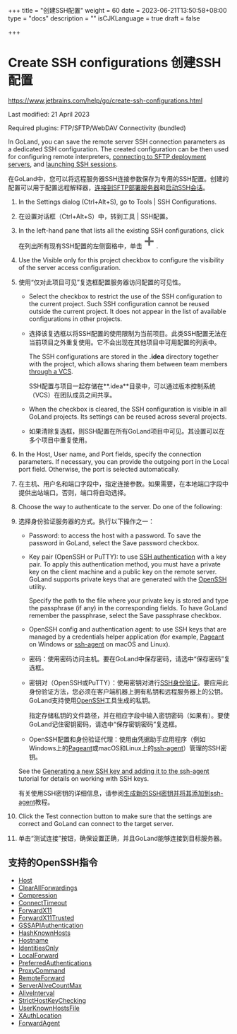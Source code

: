 +++
title = "创建SSH配置"
weight = 60
date = 2023-06-21T13:50:58+08:00
type = "docs"
description = ""
isCJKLanguage = true
draft = false

+++
# Create SSH configurations﻿ 创建SSH配置

https://www.jetbrains.com/help/go/create-ssh-configurations.html

Last modified: 21 April 2023

Required plugins: FTP/SFTP/WebDAV Connectivity (bundled)



In GoLand, you can save the remote server SSH connection parameters as a dedicated SSH configuration. The created configuration can be then used for configuring remote interpreters, [connecting to SFTP deployment servers](https://www.jetbrains.com/help/go/creating-a-remote-server-configuration.html), and [launching SSH sessions](https://www.jetbrains.com/help/go/running-ssh-terminal.html).

​	在GoLand中，您可以将远程服务器SSH连接参数保存为专用的SSH配置。创建的配置可以用于配置远程解释器，[连接到SFTP部署服务器](https://www.jetbrains.com/help/go/creating-a-remote-server-configuration.html)和[启动SSH会话](https://www.jetbrains.com/help/go/running-ssh-terminal.html)。

1. In the Settings dialog (Ctrl+Alt+S), go to Tools | SSH Configurations.

2. 在设置对话框（Ctrl+Alt+S）中，转到工具 | SSH配置。

3. In the left-hand pane that lists all the existing SSH configurations, click 在列出所有现有SSH配置的左侧窗格中，单击![Add item](CreateSSHConfigurations_img/app.general.add.svg).

4. Use the Visible only for this project checkbox to configure the visibility of the server access configuration.

5. 使用“仅对此项目可见”复选框配置服务器访问配置的可见性。

   - Select the checkbox to restrict the use of the SSH configuration to the current project. Such SSH configuration cannot be reused outside the current project. It does not appear in the list of available configurations in other projects.

   - 选择该复选框以将SSH配置的使用限制为当前项目。此类SSH配置无法在当前项目之外重复使用。它不会出现在其他项目中可用配置的列表中。

     The SSH configurations are stored in the **.idea** directory together with the project, which allows sharing them between team members [through a VCS](https://www.jetbrains.com/help/go/version-control-integration.html).

     SSH配置与项目一起存储在**.idea**目录中，可以通过版本控制系统（VCS）在团队成员之间共享。

     

   - When the checkbox is cleared, the SSH configuration is visible in all GoLand projects. Its settings can be reused across several projects.

   - 如果清除复选框，则SSH配置在所有GoLand项目中可见。其设置可以在多个项目中重复使用。

6. In the Host, User name, and Port fields, specify the connection parameters. If necessary, you can provide the outgoing port in the Local port field. Otherwise, the port is selected automatically.

7. 在主机、用户名和端口字段中，指定连接参数。如果需要，在本地端口字段中提供出站端口。否则，端口将自动选择。

8. Choose the way to authenticate to the server. Do one of the following:

9. 选择身份验证服务器的方式。执行以下操作之一：

   - Password: to access the host with a password. To save the password in GoLand, select the Save password checkbox.

   - Key pair (OpenSSH or PuTTY): to use [SSH authentication](https://www.ssh.com/) with a key pair. To apply this authentication method, you must have a private key on the client machine and a public key on the remote server. GoLand supports private keys that are generated with the [OpenSSH](https://www.openssh.com/) utility.

     Specify the path to the file where your private key is stored and type the passphrase (if any) in the corresponding fields. To have GoLand remember the passphrase, select the Save passphrase checkbox.

   - OpenSSH config and authentication agent: to use SSH keys that are managed by a credentials helper application (for example, [Pageant](https://the.earth.li/~sgtatham/putty/0.70/htmldoc/Chapter9.html#pageant) on Windows or [ssh-agent](https://en.wikipedia.org/wiki/Ssh-agent) on macOS and Linux).

   - 密码：使用密码访问主机。要在GoLand中保存密码，请选中“保存密码”复选框。

   - 密钥对（OpenSSH或PuTTY）：使用密钥对进行[SSH身份验证](https://www.ssh.com/)。要应用此身份验证方法，您必须在客户端机器上拥有私钥和远程服务器上的公钥。GoLand支持使用[OpenSSH](https://www.openssh.com/)工具生成的私钥。

     指定存储私钥的文件路径，并在相应字段中输入密钥密码（如果有）。要使GoLand记住密钥密码，请选中“保存密钥密码”复选框。

   - OpenSSH配置和身份验证代理：使用由凭据助手应用程序（例如Windows上的[Pageant](https://the.earth.li/~sgtatham/putty/0.70/htmldoc/Chapter9.html#pageant)或macOS和Linux上的[ssh-agent](https://en.wikipedia.org/wiki/Ssh-agent)）管理的SSH密钥。

   See the [Generating a new SSH key and adding it to the ssh-agent](https://help.github.com/articles/generating-a-new-ssh-key-and-adding-it-to-the-ssh-agent/) tutorial for details on working with SSH keys.

   有关使用SSH密钥的详细信息，请参阅[生成新的SSH密钥并将其添加到ssh-agent](https://help.github.com/articles/generating-a-new-ssh-key-and-adding-it-to-the-ssh-agent/)教程。

10. Click the Test connection button to make sure that the settings are correct and GoLand can connect to the target server.

11. 单击“测试连接”按钮，确保设置正确，并且GoLand能够连接到目标服务器。


## 支持的OpenSSH指令

- [Host](https://man.openbsd.org/ssh_config#Host)
- [ClearAllForwardings](https://man.openbsd.org/ssh_config#ClearAllForwardings)
- [Compression](https://man.openbsd.org/ssh_config#Compression)
- [ConnectTimeout](https://man.openbsd.org/ssh_config#ConnectTimeout)
- [ForwardX11](https://man.openbsd.org/ssh_config#ForwardX11)
- [ForwardX11Trusted](https://man.openbsd.org/ssh_config#ForwardX11Trusted)
- [GSSAPIAuthentication](https://man.openbsd.org/ssh_config#GSSAPIAuthentication)
- [HashKnownHosts](https://man.openbsd.org/ssh_config#HashKnownHosts)
- [Hostname](https://man.openbsd.org/ssh_config#Hostname)
- [IdentitiesOnly](https://man.openbsd.org/ssh_config#IdentitiesOnly)
- [LocalForward](https://man.openbsd.org/ssh_config#LocalForward)
- [PreferredAuthentications](https://man.openbsd.org/ssh_config#PreferredAuthentications)
- [ProxyCommand](https://man.openbsd.org/ssh_config#ProxyCommand)
- [RemoteForward](https://man.openbsd.org/ssh_config#RemoteForward)
- [ServerAliveCountMax](https://man.openbsd.org/ssh_config#ServerAliveCountMax)
- [AliveInterval](https://man.openbsd.org/ssh_config#ServerAliveInterval)
- [StrictHostKeyChecking](https://man.openbsd.org/ssh_config#StrictHostKeyChecking)
- [UserKnownHostsFile](https://man.openbsd.org/ssh_config#UserKnownHostsFile)
- [XAuthLocation](https://man.openbsd.org/ssh_config#XAuthLocation)
- [ForwardAgent](https://man.openbsd.org/ssh_config#ForwardAgent)